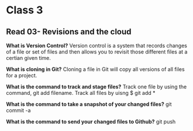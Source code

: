 # Class 3


## Read 03- Revisions and the cloud

**What is Version Control?**
Version control is a system that records changes of a file or set of files and then allows you to revisit those different files at a certian given time.

**What is cloning in Git?**
Cloning a file in Git will copy all versions of all files for a project.

**What is the command to track and stage files?**
Track one file by using the command, git add filename. Track all files by uisng $ git add *

**What is the command to take a snapshot of your changed files?**
git commit -a

**What is the command to send your changed files to Github?**
git push

